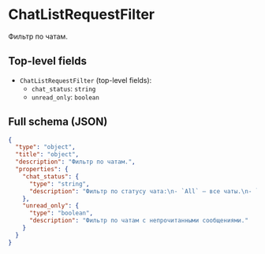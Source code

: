 # ChatListRequestFilter

Фильтр по чатам.

## Top-level fields
- `ChatListRequestFilter` (top-level fields):
  - `chat_status`: `string`
  - `unread_only`: `boolean`

## Full schema (JSON)
```json
{
  "type": "object",
  "title": "object",
  "description": "Фильтр по чатам.",
  "properties": {
    "chat_status": {
      "type": "string",
      "description": "Фильтр по статусу чата:\n- `All` — все чаты.\n- `Opened` — открытые чаты.\n- `Closed` — закрытые чаты.\n\nЗначение по умолчанию: `All`.\n"
    },
    "unread_only": {
      "type": "boolean",
      "description": "Фильтр по чатам с непрочитанными сообщениями."
    }
  }
}
```
